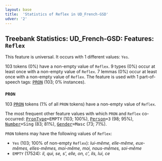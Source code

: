 ```yaml
---
layout: base
title:  'Statistics of Reflex in UD_French-GSD'
udver: '2'
---
```


## Treebank Statistics: UD_French-GSD: Features: `Reflex`

This feature is universal.
It occurs with 1 different values: `Yes`.

103 tokens (0%) have a non-empty value of `Reflex`.
9 types (0%) occur at least once with a non-empty value of `Reflex`.
7 lemmas (0%) occur at least once with a non-empty value of `Reflex`.
The feature is used with 1 part-of-speech tags: <tt><a href="fr_gsd-pos-PRON.html">PRON</a></tt> (103; 0% instances).

### `PRON`

103 <tt><a href="fr_gsd-pos-PRON.html">PRON</a></tt> tokens (1% of all `PRON` tokens) have a non-empty value of `Reflex`.

The most frequent other feature values with which `PRON` and `Reflex` co-occurred: <tt><a href="fr_gsd-feat-PronType.html">PronType</a></tt><tt>=EMPTY</tt> (103; 100%), <tt><a href="fr_gsd-feat-Person.html">Person</a></tt><tt>=3</tt> (98; 95%), <tt><a href="fr_gsd-feat-Number.html">Number</a></tt><tt>=Sing</tt> (83; 81%), <tt><a href="fr_gsd-feat-Gender.html">Gender</a></tt><tt>=Masc</tt> (73; 71%).

`PRON` tokens may have the following values of `Reflex`:

* `Yes` (103; 100% of non-empty `Reflex`): <em>lui-même, elle-même, eux-mêmes, elles-mêmes, moi-même, moi, nous-mêmes, soi-même</em>
* `EMPTY` (17524): <em>il, qui, se, s', elle, on, c', ils, lui, ce</em>

